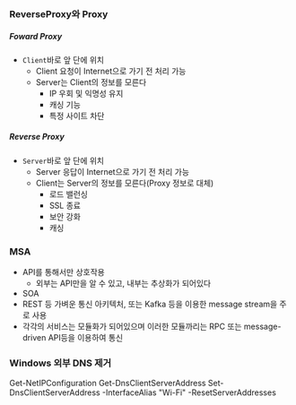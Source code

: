 ### ReverseProxy와 Proxy
##### Foward Proxy
- `Client`바로 앞 단에 위치
	- Client 요청이 Internet으로 가기 전 처리 가능
	- Server는 Client의 정보를 모른다
		- IP 우회 및 익명성 유지
		- 캐싱 기능
		- 특정 사이트 차단
##### Reverse Proxy
- `Server`바로 앞 단에 위치
	- Server 응답이 Internet으로 가기 전 처리 가능
	- Client는 Server의 정보를 모른다(Proxy 정보로 대체)
		- 로드 밸런싱
		- SSL 종료
		- 보안 강화
		- 캐싱

### MSA
- API를 통해서만 상호작용
	- 외부는 API만을 알 수 있고, 내부는 추상화가 되어있다
- SOA
- REST 등 가벼운 통신 아키텍처, 또는 Kafka 등을 이용한 message stream을 주로 사용
- 각각의 서비스는 모듈화가 되어있으며 이러한 모듈까리는 RPC 또는 message-driven API등을 이용하여 통신

### Windows 외부 DNS 제거
Get-NetIPConfiguration
Get-DnsClientServerAddress
Set-DnsClientServerAddress -InterfaceAlias "Wi-Fi" -ResetServerAddresses

